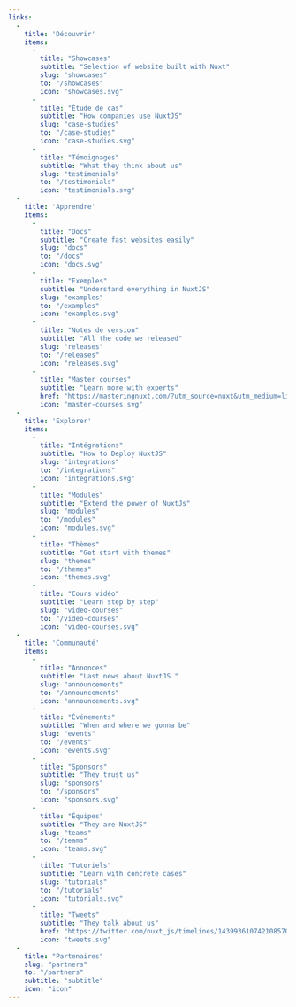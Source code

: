 ```yaml
---
links:
  -
    title: 'Découvrir'
    items:
      -
        title: "Showcases"
        subtitle: "Selection of website built with Nuxt"
        slug: "showcases"
        to: "/showcases"
        icon: "showcases.svg"
      -
        title: "Étude de cas"
        subtitle: "How companies use NuxtJS"
        slug: "case-studies"
        to: "/case-studies"
        icon: "case-studies.svg"
      -
        title: "Témoignages"
        subtitle: "What they think about us"
        slug: "testimonials"
        to: "/testimonials"
        icon: "testimonials.svg"
  -
    title: 'Apprendre'
    items:
      -
        title: "Docs"
        subtitle: "Create fast websites easily"
        slug: "docs"
        to: "/docs"
        icon: "docs.svg"
      -
        title: "Exemples"
        subtitle: "Understand everything in NuxtJS"
        slug: "examples"
        to: "/examples"
        icon: "examples.svg"
      -
        title: "Notes de version"
        subtitle: "All the code we released"
        slug: "releases"
        to: "/releases"
        icon: "releases.svg"
      -
        title: "Master courses"
        subtitle: "Learn more with experts"
        href: "https://masteringnuxt.com/?utm_source=nuxt&utm_medium=link&utm_campaign=nsite"
        icon: "master-courses.svg"
  -
    title: 'Explorer'
    items:
      -
        title: "Intégrations"
        subtitle: "How to Deploy NuxtJS"
        slug: "integrations"
        to: "/integrations"
        icon: "integrations.svg"
      -
        title: "Modules"
        subtitle: "Extend the power of NuxtJs"
        slug: "modules"
        to: "/modules"
        icon: "modules.svg"
      -
        title: "Thèmes"
        subtitle: "Get start with themes"
        slug: "themes"
        to: "/themes"
        icon: "themes.svg"
      -
        title: "Cours vidéo"
        subtitle: "Learn step by step"
        slug: "video-courses"
        to: "/video-courses"
        icon: "video-courses.svg"
  -
    title: 'Communauté'
    items:
      -
        title: "Annonces"
        subtitle: "Last news about NuxtJS "
        slug: "announcements"
        to: "/announcements"
        icon: "announcements.svg"
      -
        title: "Événements"
        subtitle: "When and where we gonna be"
        slug: "events"
        to: "/events"
        icon: "events.svg"
      -
        title: "Sponsors"
        subtitle: "They trust us"
        slug: "sponsors"
        to: "/sponsors"
        icon: "sponsors.svg"
      -
        title: "Équipes"
        subtitle: "They are NuxtJS"
        slug: "teams"
        to: "/teams"
        icon: "teams.svg"
      -
        title: "Tutoriels"
        subtitle: "Learn with concrete cases"
        slug: "tutorials"
        to: "/tutorials"
        icon: "tutorials.svg"
      -
        title: "Tweets"
        subtitle: "They talk about us"
        href: "https://twitter.com/nuxt_js/timelines/1439936107421085704"
        icon: "tweets.svg"
  -
    title: "Partenaires"
    slug: "partners"
    to: "/partners"
    subtitle: "subtitle"
    icon: "icon"
---
```

